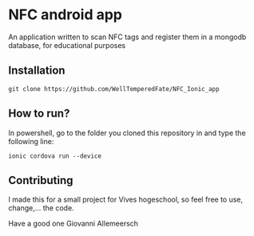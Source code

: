 NFC android app
=========

An application written to scan NFC tags and register them in a mongodb database, for educational purposes
## Installation

  `git clone https://github.com/WellTemperedFate/NFC_Ionic_app`

## How to run?

In powershell, go to the folder you cloned this repository in and type the following line:

  `ionic cordova run --device`

## Contributing

I made this for a small project for Vives hogeschool, so feel free to use, change,... the code.

Have a good one
Giovanni Allemeersch
